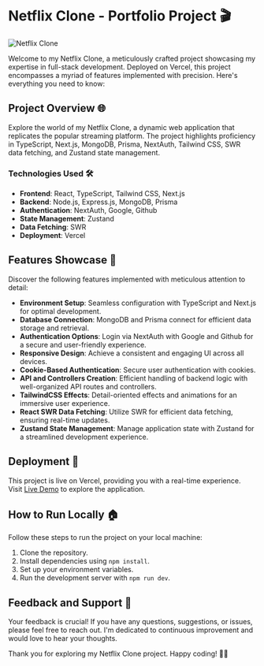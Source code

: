 # Netflix Clone - Portfolio Project 🎬

![Netflix Clone](https://user-images.githubusercontent.com/23248726/220005380-ede4fb14-0b8d-4582-a063-3cc4beeccfb7.png)

Welcome to my Netflix Clone, a meticulously crafted project showcasing my expertise in full-stack development. Deployed on Vercel, this project encompasses a myriad of features implemented with precision. Here's everything you need to know:

## Project Overview 🌐

Explore the world of my Netflix Clone, a dynamic web application that replicates the popular streaming platform. The project highlights proficiency in TypeScript, Next.js, MongoDB, Prisma, NextAuth, Tailwind CSS, SWR data fetching, and Zustand state management.

### Technologies Used 🛠️

- **Frontend**: React, TypeScript, Tailwind CSS, Next.js
- **Backend**: Node.js, Express.js, MongoDB, Prisma
- **Authentication**: NextAuth, Google, Github
- **State Management**: Zustand
- **Data Fetching**: SWR
- **Deployment**: Vercel

## Features Showcase 🚀

Discover the following features implemented with meticulous attention to detail:

- **Environment Setup**: Seamless configuration with TypeScript and Next.js for optimal development.
- **Database Connection**: MongoDB and Prisma connect for efficient data storage and retrieval.
- **Authentication Options**: Login via NextAuth with Google and Github for a secure and user-friendly experience.
- **Responsive Design**: Achieve a consistent and engaging UI across all devices.
- **Cookie-Based Authentication**: Secure user authentication with cookies.
- **API and Controllers Creation**: Efficient handling of backend logic with well-organized API routes and controllers.
- **TailwindCSS Effects**: Detail-oriented effects and animations for an immersive user experience.
- **React SWR Data Fetching**: Utilize SWR for efficient data fetching, ensuring real-time updates.
- **Zustand State Management**: Manage application state with Zustand for a streamlined development experience.

## Deployment 🚀

This project is live on Vercel, providing you with a real-time experience. Visit [Live Demo](netflix-clone-vladdg.vercel.app) to explore the application.

## How to Run Locally 🏠

Follow these steps to run the project on your local machine:

1. Clone the repository.
2. Install dependencies using `npm install`.
3. Set up your environment variables.
4. Run the development server with `npm run dev`.

## Feedback and Support 🤝

Your feedback is crucial! If you have any questions, suggestions, or issues, please feel free to reach out. I'm dedicated to continuous improvement and would love to hear your thoughts.

Thank you for exploring my Netflix Clone project. Happy coding! 🎉🍿
